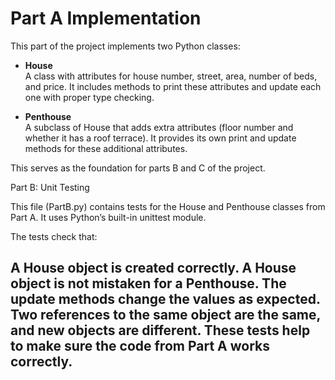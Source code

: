 # Part A Implementation

This part of the project implements two Python classes:

- **House**  
  A class with attributes for house number, street, area, number of beds, and price. It includes methods to print these attributes and update each one with proper type checking.

- **Penthouse**  
  A subclass of House that adds extra attributes (floor number and whether it has a roof terrace). It provides its own print and update methods for these additional attributes.

This serves as the foundation for parts B and C of the project.

Part B: Unit Testing

This file (PartB.py) contains tests for the House and Penthouse classes from Part A. It uses Python’s built-in unittest module.

The tests check that:

A House object is created correctly.
A House object is not mistaken for a Penthouse.
The update methods change the values as expected.
Two references to the same object are the same, and new objects are different.
These tests help to make sure the code from Part A works correctly.
---